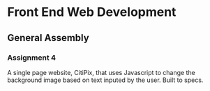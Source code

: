# Front End Web Development
## General Assembly
### Assignment 4

A single page website, CitiPix, that uses Javascript to change the background image based on text inputed by the user. Built to specs.
